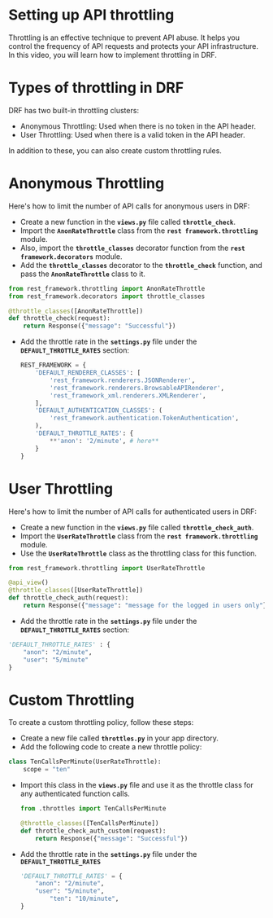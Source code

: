 # Setting up API throttling

Throttling is an effective technique to prevent API abuse. It helps you control the frequency of API requests and protects your API infrastructure. In this video, you will learn how to implement throttling in DRF.

# Types of throttling in DRF

DRF has two built-in throttling clusters:

- Anonymous Throttling: Used when there is no token in the API header.
- User Throttling: Used when there is a valid token in the API header.

In addition to these, you can also create custom throttling rules.

# Anonymous Throttling

Here's how to limit the number of API calls for anonymous users in DRF:

- Create a new function in the **`views.py`** file called **`throttle_check`**.
- Import the **`AnonRateThrottle`** class from the **`rest framework.throttling`** module.
- Also, import the **`throttle_classes`** decorator function from the **`rest framework.decorators`** module.
- Add the **`throttle_classes`** decorator to the **`throttle_check`** function, and pass the **`AnonRateThrottle`** class to it.

```python
from rest_framework.throttling import AnonRateThrottle
from rest_framework.decorators import throttle_classes

@throttle_classes([AnonRateThrottle])
def throttle_check(request):
    return Response({"message": "Successful"})
```

- Add the throttle rate in the **`settings.py`** file under the **`DEFAULT_THROTTLE_RATES`** section:
    
    ```python
    REST_FRAMEWORK = {
        'DEFAULT_RENDERER_CLASSES': [
            'rest_framework.renderers.JSONRenderer',
            'rest_framework.renderers.BrowsableAPIRenderer',
            'rest_framework_xml.renderers.XMLRenderer',
        ],
        'DEFAULT_AUTHENTICATION_CLASSES': (
            'rest_framework.authentication.TokenAuthentication',
        ),
        'DEFAULT_THROTTLE_RATES': {
            **'anon': '2/minute', # here**
        }
    }
    ```
    

# User Throttling

Here's how to limit the number of API calls for authenticated users in DRF:

- Create a new function in the **`views.py`** file called **`throttle_check_auth`**.
- Import the **`UserRateThrottle`** class from the **`rest framework.throttling`** module.
- Use the **`UserRateThrottle`** class as the throttling class for this function.

```python
from rest_framework.throttling import UserRateThrottle

@api_view()
@throttle_classes([UserRateThrottle])
def throttle_check_auth(request):
    return Response({"message": "message for the logged in users only"})
```

- Add the throttle rate in the **`settings.py`** file under the **`DEFAULT_THROTTLE_RATES`** section:

```python
'DEFAULT_THROTTLE_RATES' : {
    "anon": "2/minute",
    "user": "5/minute"
}
```

# Custom Throttling

To create a custom throttling policy, follow these steps:

- Create a new file called **`throttles.py`** in your app directory.
- Add the following code to create a new throttle policy:

```python
class TenCallsPerMinute(UserRateThrottle):
    scope = "ten"
```

- Import this class in the **`views.py`** file and use it as the throttle class for any authenticated function calls.
    
    ```python
    from .throttles import TenCallsPerMinute
    
    @throttle_classes([TenCallsPerMinute])
    def throttle_check_auth_custom(request):
        return Response({"message": "Successful"})
    ```
    
- Add the throttle rate in the **`settings.py`** file under the **`DEFAULT_THROTTLE_RATES`**
    
    ```python
    'DEFAULT_THROTTLE_RATES' = {
        "anon": "2/minute",
        "user": "5/minute",
    		"ten": "10/minute",
    }
    ```